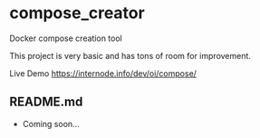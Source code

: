 # compose_creator
Docker compose creation tool

This project is very basic and has tons of room for improvement.

Live Demo https://internode.info/dev/oi/compose/

## README.md
- Coming soon...
